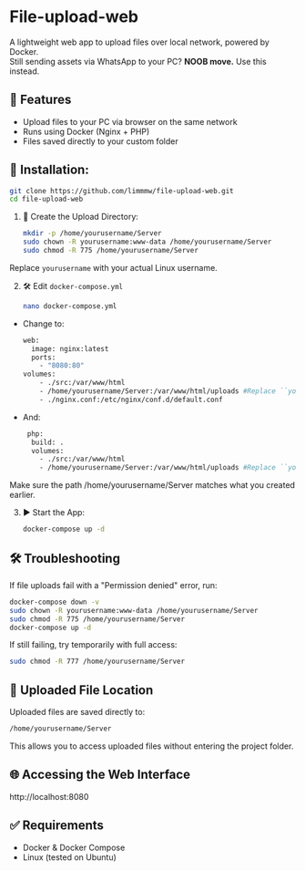 # File-upload-web

A lightweight web app to upload files over local network, powered by Docker.  
Still sending assets via WhatsApp to your PC? **NOOB move.** Use this instead.

## 🚀 Features
- Upload files to your PC via browser on the same network
- Runs using Docker (Nginx + PHP)
- Files saved directly to your custom folder

## 🔧 Installation:
```bash
git clone https://github.com/limmmw/file-upload-web.git
cd file-upload-web
```
1. 📁 Create the Upload Directory:
   ```bash
   mkdir -p /home/yourusername/Server
   sudo chown -R yourusername:www-data /home/yourusername/Server
   sudo chmod -R 775 /home/yourusername/Server

Replace ``yourusername`` with your actual Linux username.

2. 🛠 Edit ``docker-compose.yml``
   ```bash
   nano docker-compose.yml

- Change to:
  ```bash
  web:
    image: nginx:latest
    ports:
      - "8080:80"
  volumes:
      - ./src:/var/www/html
      - /home/yourusername/Server:/var/www/html/uploads #Replace ``yourusername`` with your actual Linux username.
      - ./nginx.conf:/etc/nginx/conf.d/default.conf
- And:
  ```bash
   php:
    build: .
    volumes:
      - ./src:/var/www/html
      - /home/yourusername/Server:/var/www/html/uploads #Replace ``yourusername`` with your actual Linux username.

Make sure the path /home/yourusername/Server matches what you created earlier.

3. ▶️ Start the App:
   ```bash
   docker-compose up -d

## 🛠️ Troubleshooting
If file uploads fail with a "Permission denied" error, run:
```bash
docker-compose down -v
sudo chown -R yourusername:www-data /home/yourusername/Server
sudo chmod -R 775 /home/yourusername/Server
docker-compose up -d
```
If still failing, try temporarily with full access:
```bash
sudo chmod -R 777 /home/yourusername/Server
```

## 📂 Uploaded File Location
Uploaded files are saved directly to:
```bash
/home/yourusername/Server
```
This allows you to access uploaded files without entering the project folder.

## 🌐 Accessing the Web Interface
http://localhost:8080

## ✅ Requirements
- Docker & Docker Compose
- Linux (tested on Ubuntu)


